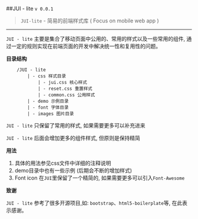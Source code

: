 ##JUI - lite `v 0.0.1`

>`JUI-lite` - 简易的前端样式库 ( Focus on mobile web app )

---

`JUI - lite` 主要是集合了移动页面中公用的、常用的样式以及一些常用的组件, 通过一定的规则实现在前端页面的开发中解决统一性和复用性的问题。

**目录结构**

		/JUI - lite
			| - css 样式目录
				| - jui.css 核心样式
				| - reset.css 重置样式
				| - common.css 公用样式
			| - demo 示例目录
			| - font 字体目录
			| - images 图片目录

`JUI - lite` 只保留了常用的样式, 如果需要更多可以补充进来

`JUI - lite` 后面会增加更多的组件样式, 但原则是保持精简

**用法**

1. 具体的用法参见css文件中详细的注释说明
2. demo目录中也有一些示例 (后期会不断的增加样式)
3. Font icon 在`JUI`里保留了一个精简的, 如果需要更多可以引入`Font-Awesome`

**致谢**

`JUI - lite` 参考了很多开源项目,如: `bootstrap`、`html5-boilerplate`等, 在此表示感谢。




